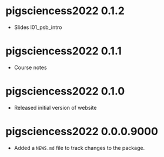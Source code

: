 # pigsciencess2022 0.1.2

* Slides l01_psb_intro

# pigsciencess2022 0.1.1

* Course notes

# pigsciencess2022 0.1.0

* Released initial version of website

# pigsciencess2022 0.0.0.9000

* Added a `NEWS.md` file to track changes to the package.

